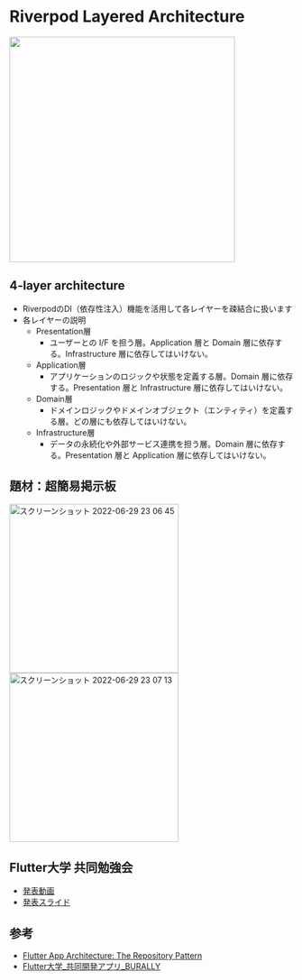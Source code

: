 # Riverpod Layered Architecture
<img width="400" src="https://user-images.githubusercontent.com/39579511/212543013-ff74778e-8578-43ab-ab80-45ccc19763b5.png">

## 4-layer architecture
- RiverpodのDI（依存性注入）機能を活用して各レイヤーを疎結合に扱います
- 各レイヤーの説明
  - Presentation層
    - ユーザーとの I/F を担う層。Application 層と Domain 層に依存する。Infrastructure 層に依存してはいけない。
  - Application層
    - アプリケーションのロジックや状態を定義する層。Domain 層に依存する。Presentation 層と Infrastructure 層に依存してはいけない。
  - Domain層
    - ドメインロジックやドメインオブジェクト（エンティティ）を定義する層。どの層にも依存してはいけない。
  - Infrastructure層
    - データの永続化や外部サービス連携を担う層。Domain 層に依存する。Presentation 層と Application 層に依存してはいけない。

## 題材：超簡易掲示板
<img width="300" alt="スクリーンショット 2022-06-29 23 06 45" src="https://user-images.githubusercontent.com/39579511/176461489-4b7554ed-362c-424c-b614-846a7a5895e4.png"> <img width="300" alt="スクリーンショット 2022-06-29 23 07 13" src="https://user-images.githubusercontent.com/39579511/176461520-d7d8a8ce-6bc6-490f-96b3-84156941fd9b.png">

## Flutter大学 共同勉強会
- [発表動画](https://vimeo.com/734039186/48cb6c3d03)
- [発表スライド](https://docs.google.com/presentation/d/1u_nfbLkCHpVsX3TOpPchE-BqwYbySVk14QcRqjNZ45I/edit#slide=id.g1276827f2e_0_5)

## 参考

- [Flutter App Architecture: The Repository Pattern](https://codewithandrea.com/articles/flutter-repository-pattern/)
- [Flutter大学_共同開発アプリ_BURALLY](https://github.com/team-musashi/stamp-rally)
